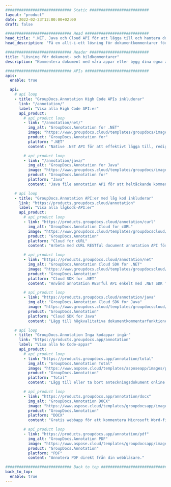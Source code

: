 ```yaml
---
############################# Static ##########################
layout: "product"
date: 2022-02-23T12:00:00+02:00
draft: false

############################# Head ############################
head_title: ".NET, Java och Cloud API för att lägga till och hantera dokumentkommentarer"
head_description: "Få en allt-i-ett lösning för dokumentkommentarer för .NET-, Java- och molnapplikationer för att kommentera vanliga dokument- och bildformat."

############################# Header ##########################
title: "Lösning för dokument- och bildkommentarer"
description: "Kommentera dokument med våra appar eller bygg dina egna anpassade annoteringsapplikationer på populära plattformar med hjälp av on-premise eller moln-API:er."

############################# APIs ############################
apis:
  enable: true

  api:
    # api loop
    - title: "GroupDocs.Annotation High Code APIs inkluderar"
      link: "/annotation/"
      label: "Visa alla High Code API:er"
      api_product:
        # api_product loop
        - link: "/annotation/net/"
          img_alt: "GroupDocs.Annotation for .NET"
          image: "https://www.groupdocs.cloud/templates/groupdocs/images/product-logos/groupdocs-annotation-net.png"
          product: "GroupDocs.Annotation for"
          platform: ".NET"
          content: "Native .NET API för att effektivt lägga till, redigera eller ta bort kommentarer från dokument och bilder. Stöder arbete med alla populära anteckningstyper."

        # api_product loop
        - link: "/annotation/java/"
          img_alt: "GroupDocs.Annotation for Java"
          image: "https://www.groupdocs.cloud/templates/groupdocs/images/product-logos/groupdocs-annotation-java.png"
          product: "GroupDocs.Annotation for"
          platform: "Java"
          content: "Java file annotation API för att heltäckande kommentera de vanligaste dokument- och bildfilformaten på alla operativsystem med JDK installerat."

    # api loop
    - title: "GroupDocs.Annotation API:er med låg kod inkluderar"
      link: "https://products.groupdocs.cloud/annotation"
      label: "Visa alla lågkods-API:er"
      api_product:
        # api_product loop
        - link: "https://products.groupdocs.cloud/annotation/curl"
          img_alt: "GroupDocs.Annotation Cloud for cURL"
          image: "https://www.groupdocs.cloud/templates/groupdocscloud/images/sdk/272x272/groupdocs_annotation-for-curl.png"
          product: "GroupDocs.Annotation"
          platform: "Cloud for cURL"
          content: "Arbeta med cURL RESTful document annotation API för att snabbt kommentera PDF, Word, Excel, PowerPoint, Visio, bilder och många andra format i dina applikationer."

        # api_product loop
        - link: "https://products.groupdocs.cloud/annotation/net"
          img_alt: "GroupDocs.Annotation Cloud SDK for .NET"
          image: "https://www.groupdocs.cloud/templates/groupdocscloud/images/sdk/272x272/groupdocs_annotation-for-net.png"
          product: "GroupDocs.Annotation"
          platform: "Cloud SDK for .NET"
          content: "Använd annotation RESTful API enkelt med .NET SDK för att lägga till text, vattenstämpel, område, punkt och olika andra annoteringstyper till 40+ populära filformat."

        # api_product loop
        - link: "https://products.groupdocs.cloud/annotation/java"
          img_alt: "GroupDocs.Annotation Cloud SDK for Java"
          image: "https://www.groupdocs.cloud/templates/groupdocscloud/images/sdk/272x272/groupdocs_annotation-for-java.png"
          product: "GroupDocs.Annotation"
          platform: "Cloud SDK for Java"
          content: "Lägg till högkvalitativa dokumentkommentarfunktioner till dokument- och bildformat med specialdesignad dokumentkommentars-SDK för Java."

    # api loop
    - title: "GroupDocs.Annotation Inga kodappar ingår" 
      link: "https://products.groupdocs.app/annotation"
      label: "Visa alla No Code-appar"
      api_product:
        # api_product loop
        - link: "https://products.groupdocs.app/annotation/total"
          img_alt: "GroupDocs.Annotation Total"
          image: "https://www.aspose.cloud/templates/asposeapp/images/products/logo/aspose_annotation-app.png"
          product: "GroupDocs.Annotation"
          platform: "Total"
          content: "Lägg till eller ta bort anteckningsdokument online gratis."

        # api_product loop
        - link: "https://products.groupdocs.app/annotation/docx"
          img_alt: "GroupDocs.Annotation DOCX"
          image: "https://www.aspose.cloud/templates/groupdocsapp/images/products/logo/groupdocs_words-app.png"
          product: "GroupDocs.Annotation"
          platform: "DOCX"
          content: "Gratis webbapp för att kommentera Microsoft Word-filer online från vilken enhet som helst."

        # api_product loop
        - link: "https://products.groupdocs.app/annotation/pdf"
          img_alt: "GroupDocs.Annotation PDF"
          image: "https://www.aspose.cloud/templates/groupdocsapp/images/products/logo/groupdocs_pdf-app.png"
          product: "GroupDocs.Annotation"
          platform: "PDF"
          content: "Annotera PDF direkt från din webbläsare."

############################# Back to top ###############################
back_to_top:
  enable: true
---
```

